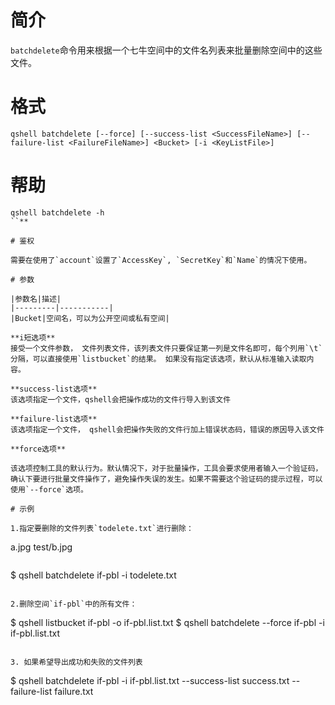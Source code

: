 # 简介

`batchdelete`命令用来根据一个七牛空间中的文件名列表来批量删除空间中的这些文件。

# 格式

```
qshell batchdelete [--force] [--success-list <SuccessFileName>] [--failure-list <FailureFileName>] <Bucket> [-i <KeyListFile>]
```

# 帮助
```
qshell batchdelete -h
``**

# 鉴权

需要在使用了`account`设置了`AccessKey`, `SecretKey`和`Name`的情况下使用。

# 参数

|参数名|描述|
|---------|-----------|
|Bucket|空间名，可以为公开空间或私有空间|

**i短选项**
接受一个文件参数， 文件列表文件，该列表文件只要保证第一列是文件名即可，每个列用`\t`分隔，可以直接使用`listbucket`的结果。 如果没有指定该选项，默认从标准输入读取内容。

**success-list选项**
该选项指定一个文件，qshell会把操作成功的文件行导入到该文件

**failure-list选项**
该选项指定一个文件， qshell会把操作失败的文件行加上错误状态码，错误的原因导入该文件

**force选项**

该选项控制工具的默认行为。默认情况下，对于批量操作，工具会要求使用者输入一个验证码，确认下要进行批量文件操作了，避免操作失误的发生。如果不需要这个验证码的提示过程，可以使用`--force`选项。

# 示例

1.指定要删除的文件列表`todelete.txt`进行删除：

```
a.jpg
test/b.jpg
```

```
$ qshell batchdelete if-pbl -i todelete.txt
```

2.删除空间`if-pbl`中的所有文件：

```
$ qshell listbucket if-pbl -o if-pbl.list.txt
$ qshell batchdelete --force if-pbl -i if-pbl.list.txt
```

3. 如果希望导出成功和失败的文件列表

```
$ qshell batchdelete if-pbl -i if-pbl.list.txt --success-list success.txt --failure-list failure.txt
```
